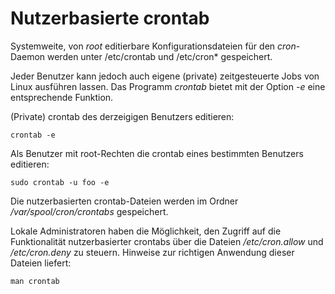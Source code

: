 # Nutzerbasierte crontab

Systemweite, von *root* editierbare Konfigurationsdateien für den *cron*-Daemon werden unter /etc/crontab und /etc/cron* gespeichert.

Jeder Benutzer kann jedoch auch eigene (private) zeitgesteuerte Jobs von Linux ausführen lassen.
Das Programm *crontab* bietet mit der Option *-e* eine entsprechende Funktion.

(Private) crontab des derzeigigen Benutzers editieren:

```
crontab -e
```

Als Benutzer mit root-Rechten die crontab eines bestimmten Benutzers editieren:
```
sudo crontab -u foo -e
```

Die nutzerbasierten crontab-Dateien werden im Ordner */var/spool/cron/crontabs* gespeichert.

Lokale Administratoren haben die Möglichkeit,
den Zugriff auf die Funktionalität nutzerbasierter crontabs über die Dateien */etc/cron.allow* und */etc/cron.deny* zu steuern.
Hinweise zur richtigen Anwendung dieser Dateien liefert:
```
man crontab
```
